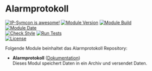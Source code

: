 # Alarmprotokoll  

[![IP-Symcon is awesome!](https://img.shields.io/badge/IP--Symcon-5.2-blue.svg)](https://www.symcon.de)
[![Module Version](https://img.shields.io/badge/Module_Version-5.00-blue.svg)]()
[![Module Build](https://img.shields.io/badge/Module_Build-1-blue.svg)]()
[![Module Date](https://img.shields.io/badge/Module_Date-20201120-blue.svg)]()  
[![Check Style](https://github.com/ubittner/Alarmprotokoll/workflows/Check%20Style/badge.svg)](https://github.com/ubittner/Alarmprotokoll/actions)
[![Run Tests](https://github.com/ubittner/Alarmprotokoll/workflows/Run%20Tests/badge.svg)](https://github.com/ubittner/Alarmprotokoll/actions)  
[![License](https://img.shields.io/badge/License-CC%20BY--NC--SA%204.0-green.svg)](https://creativecommons.org/licenses/by-nc-sa/4.0/)  

Folgende Module beinhaltet das Alarmprotokoll Repository:  

- __Alarmprotokoll__ ([Dokumentation](Alarmprotokoll))  
    Dieses Modul speichert Daten in ein Archiv und versendet Daten.  